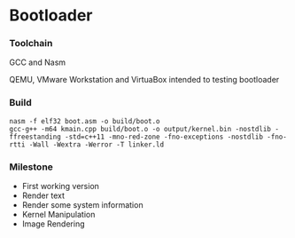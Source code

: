 # Bootloader

### Toolchain
GCC and Nasm

QEMU, VMware Workstation and VirtuaBox intended to testing bootloader

### Build 
```
nasm -f elf32 boot.asm -o build/boot.o
gcc-g++ -m64 kmain.cpp build/boot.o -o output/kernel.bin -nostdlib -ffreestanding -std=c++11 -mno-red-zone -fno-exceptions -nostdlib -fno-rtti -Wall -Wextra -Werror -T linker.ld
```

### Milestone
+ First working version
+ Render text
+ Render some system information
+ Kernel Manipulation
+ Image Rendering
